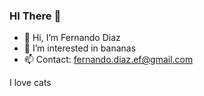 ### HI There 👋

- 👋 Hi, I’m Fernando Diaz
- 👀 I’m interested in bananas
- 📫 Contact: fernando.diaz.ef@gmail.com

I love cats
